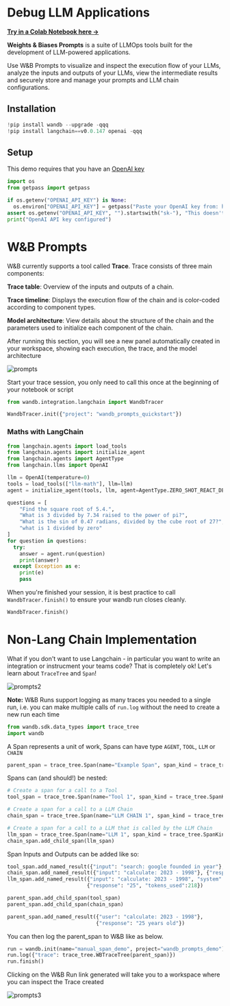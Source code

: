 # Debug LLM Applications

[**Try in a Colab Notebook here →**](https://colab.research.google.com/github/wandb/examples/blob/master/colabs/prompts/W&B_Prompts_Quickstart.ipynb)

**Weights & Biases Prompts** is a suite of LLMOps tools built for the development of LLM-powered applications. 

Use W&B Prompts to visualize and inspect the execution flow of your LLMs, analyze the inputs and outputs of your LLMs, view the intermediate results and securely store and manage your prompts and LLM chain configurations.

## Installation


```python
!pip install wandb --upgrade -qqq
!pip install langchain==v0.0.147 openai -qqq
```

## Setup

This demo requires that you have an [OpenAI key](https://platform.openai.com)


```python
import os
from getpass import getpass

if os.getenv("OPENAI_API_KEY") is None:
  os.environ["OPENAI_API_KEY"] = getpass("Paste your OpenAI key from: https://platform.openai.com/account/api-keys\n")
assert os.getenv("OPENAI_API_KEY", "").startswith("sk-"), "This doesn't look like a valid OpenAI API key"
print("OpenAI API key configured")
```

# W&B Prompts

W&B currently supports a tool called __Trace__. Trace consists of three main components:

**Trace table**: Overview of the inputs and outputs of a chain.

**Trace timeline**: Displays the execution flow of the chain and is color-coded according to component types.

**Model architecture**: View details about the structure of the chain and the parameters used to initialize each component of the chain.

After running this section, you will see a new panel automatically created in your workspace, showing each execution, the trace, and the model architecture

![prompts](/images/tutorials/prompts_quickstart/prompts.png)

Start your trace session, you only need to call this once at the beginning of your notebook or script


```python
from wandb.integration.langchain import WandbTracer

WandbTracer.init({"project": "wandb_prompts_quickstart"})
```

### Maths with LangChain


```python
from langchain.agents import load_tools
from langchain.agents import initialize_agent
from langchain.agents import AgentType
from langchain.llms import OpenAI
```


```python
llm = OpenAI(temperature=0)
tools = load_tools(["llm-math"], llm=llm)
agent = initialize_agent(tools, llm, agent=AgentType.ZERO_SHOT_REACT_DESCRIPTION)
```


```python
questions = [
    "Find the square root of 5.4.",
    "What is 3 divided by 7.34 raised to the power of pi?",
    "What is the sin of 0.47 radians, divided by the cube root of 27?",
    "what is 1 divided by zero"
]
for question in questions:
  try:
    answer = agent.run(question)
    print(answer)
  except Exception as e:
    print(e)
    pass
```

When you're finished your session, it is best practice to call `WandbTracer.finish()` to ensure your wandb run closes cleanly.


```python
WandbTracer.finish()
```

# Non-Lang Chain Implementation

What if you don't want to use Langchain - in particular you want to write an integration or instrucment your teams code? That is completely ok! Let's learn about `TraceTree` and `Span`!

![prompts2](/images/tutorials/prompts_quickstart/prompts2.png)

**Note:** W&B Runs support logging as many traces you needed to a single run, i.e. you can make multiple calls of `run.log` without the need to create a new run each time


```python
from wandb.sdk.data_types import trace_tree
import wandb
```

A Span represents a unit of work, Spans can have type `AGENT`, `TOOL`, `LLM` or `CHAIN`


```python
parent_span = trace_tree.Span(name="Example Span", span_kind = trace_tree.SpanKind.AGENT)
```

Spans can (and should!) be nested:


```python
# Create a span for a call to a Tool
tool_span = trace_tree.Span(name="Tool 1", span_kind = trace_tree.SpanKind.TOOL)

# Create a span for a call to a LLM Chain
chain_span = trace_tree.Span(name="LLM CHAIN 1", span_kind = trace_tree.SpanKind.CHAIN)

# Create a span for a call to a LLM that is called by the LLM Chain
llm_span = trace_tree.Span(name="LLM 1", span_kind = trace_tree.SpanKind.LLM)
chain_span.add_child_span(llm_span)
```

Span Inputs and Outputs can be added like so:


```python
tool_span.add_named_result({"input": "search: google founded in year"}, {"response": "1998"})
chain_span.add_named_result({"input": "calculate: 2023 - 1998"}, {"response": "25"})
llm_span.add_named_result({"input": "calculate: 2023 - 1998", "system": "you are a helpful assistant", }, 
                          {"response": "25", "tokens_used":218})

parent_span.add_child_span(tool_span)
parent_span.add_child_span(chain_span)

parent_span.add_named_result({"user": "calculate: 2023 - 1998"}, 
                             {"response": "25 years old"})
```

You can then log the parent_span to W&B like as below. 


```python
run = wandb.init(name="manual_span_demo", project="wandb_prompts_demo")
run.log({"trace": trace_tree.WBTraceTree(parent_span)})
run.finish()
```

Clicking on the W&B Run link generated will take you to a workspace where you can inspect the Trace created

![prompts3](/images/tutorials/prompts_quickstart/prompts3.png)